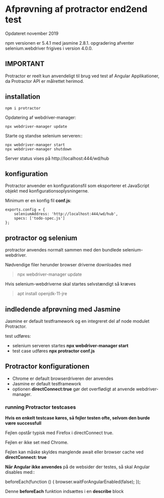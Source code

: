 # Afprøvning af protractor end2end test

Opdateret november 2019

npm versionen er 5.4.1 med jasmine 2.8.1. opgradering afventer selenium.webdriver frigives i version 4.0.0.


## IMPORTANT

Protractor er reelt kun anvendeligt til brug ved test af Angular Applikationer, da Protractor API er målrettet herimod.

## installation

```
npm i protractor
```

Opdatering af webdriver-manager:

```
npx webdriver-manager update
```

Starte og standse selenium serveren::

```
npx webdriver-manager start
npx webdriver-manager shutdown
```

Server status vises på http://localhost:444/wd/hub

## konfiguration

Protractor anvender en konfigurationsfil som eksporterer et JavaScript objekt med konfigurationsoplysningerne.

Minimum er en konfig fil **conf.js**:

```
exports.config = {
    seleniumAddress: 'http://localhost:444/wd/hub',
    specs: ['todo-spec.js']
};
```

## protractor og selenium

protractor anvendes normalt sammen med den bundlede selenium-webdriver.

Nødvendige filer herunder browser driverne downloades med

> npx webdriver-manager update

Hvis selenium-webdriverne skal startes selvstændigt så kræves 

> apt install openjdk-11-jre




## indledende afprøvning med Jasmine

Jasmine er default testframework og en integreret del af node modulet Protractor.

test udføres:

- selenium serveren startes **npx webdriver-manager start**
- test case udføres **npx protractor conf.js**

## Protractor konfigurationen

- Chrome er default browserdriveren der anvendes
- Jasmine er default testframework
- optionen **directConnect:true** gør det overflødigt at anvende webdriver-manager. 


### running Protractor testcases

**Hvis en enkelt testcase køres, så fejler testen ofte, selvom den burde være successfull**

Fejlen opstår typisk med Firefox i directConnect true.

Fejlen er ikke set med Chrome.

Fejlen kan måske skyldes manglende await eller browser cache ved **directConnect: true**


**Når Angular ikke anvendes** på de websider der testes, så skal Angular disables med::

   beforeEach(function () {
        browser.waitForAngularEnabled(false);
    });

Denne **beforeEach** funktion indsættes i en **describe** block

